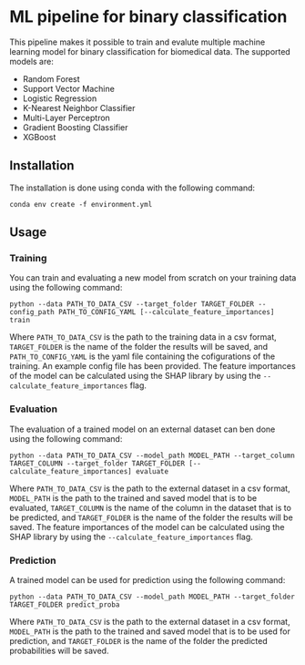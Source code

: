 # ML pipeline for binary classification
This pipeline makes it possible to train and evalute multiple machine learning model for binary classification for biomedical data. The supported models are:
- Random Forest
- Support Vector Machine
- Logistic Regression
- K-Nearest Neighbor Classifier
- Multi-Layer Perceptron
- Gradient Boosting Classifier
- XGBoost
## Installation
The installation is done using conda with the following command:
```
conda env create -f environment.yml
```
## Usage
### Training
You can train and evaluating a new model from scratch on your training data using the following command:
```
python --data PATH_TO_DATA_CSV --target_folder TARGET_FOLDER --config_path PATH_TO_CONFIG_YAML [--calculate_feature_importances] train
```
Where ```PATH_TO_DATA_CSV``` is the path to the training data in a csv format, ```TARGET_FOLDER``` is the name of the folder the results will be saved, and ```PATH_TO_CONFIG_YAML``` is the yaml file containing the cofigurations of the training. An example config file has been provided. The feature importances of the model can be calculated using the SHAP library by using the ```--calculate_feature_importances``` flag.
### Evaluation
The evaluation of a trained model on an external dataset can ben done using the following command:
```
python --data PATH_TO_DATA_CSV --model_path MODEL_PATH --target_column TARGET_COLUMN --target_folder TARGET_FOLDER [--calculate_feature_importances] evaluate
```
Where ```PATH_TO_DATA_CSV``` is the path to the external dataset in a csv format, ```MODEL_PATH``` is the path to the trained and saved model that is to be evaluated, ```TARGET_COLUMN``` is the name of the column in the dataset that is to be predicted, and ```TARGET_FOLDER``` is the name of the folder the results will be saved. The feature importances of the model can be calculated using the SHAP library by using the ```--calculate_feature_importances``` flag.
### Prediction
A trained model can be used for prediction using the following command:
```
python --data PATH_TO_DATA_CSV --model_path MODEL_PATH --target_folder TARGET_FOLDER predict_proba
```
Where ```PATH_TO_DATA_CSV``` is the path to the external dataset in a csv format, ```MODEL_PATH``` is the path to the trained and saved model that is to be used for prediction, and ```TARGET_FOLDER``` is the name of the folder the predicted probabilities will be saved.